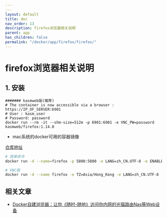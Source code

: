 ```yaml
---
---
layout: default
title: doc
nav_order: 13
description: firefox浏览器相关说明
parent: app
has_children: false
permalink: "/docker/app/firefox/firefox/"
---
```


# firefox浏览器相关说明

## 1. 安装

```shell
####### kasmweb版(推荐)
# The container is now accessible via a browser : https://IP_OF_SERVER:6901
# User : kasm_user
# Password: password
docker run --rm -it --shm-size=512m -p 6901:6901 -e VNC_PW=password kasmweb/firefox:1.14.0
```

- mac系统的docker可用的容器镜像

[仓库地址](https://github.com/jlesage/docker-firefox)

```bash
# 简单命令
docker run -d --name=firefox -p 5800:5800 -e LANG=zh_CN.UTF-8 -e ENABLE_CJK_FONT=1 jlesage/firefox

# VNC版
docker run -d --name firefox -e TZ=Asia/Hong_Kong -e LANG=zh_CN.UTF-8 -e KEEP_APP_RUNNING=1 -e ENABLE_CJK_FONT=1  -e VNC_PASSWORD=admin  -p 5800:5800 -p 5900:5900 -v /data/firefox/config:/config:rw --shm-size 2g jlesage/firefox

```

## 相关文章

- [Docker自建浏览器：让你《随时-随地》访问你内网的光猫路由Nas等Web设备](https://mp.weixin.qq.com/s/8jzfNUlqhnnjjrkbbh0o-Q)
